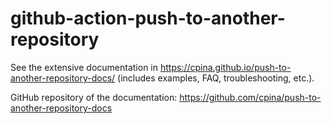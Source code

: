 # github-action-push-to-another-repository

See the extensive documentation in https://cpina.github.io/push-to-another-repository-docs/ (includes examples, FAQ, troubleshooting, etc.).

GitHub repository of the documentation: https://github.com/cpina/push-to-another-repository-docs

